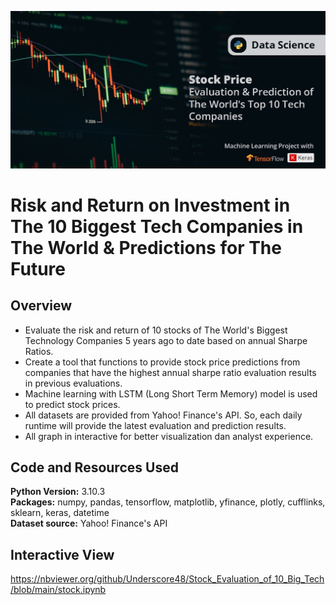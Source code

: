 ![image](cover.jpg)
# Risk and Return on Investment in The 10 Biggest Tech Companies in The World & Predictions for The Future

## Overview
- Evaluate the risk and return of 10 stocks of The World's Biggest Technology Companies 5 years ago to date based on annual Sharpe Ratios.
- Create a tool that functions to provide stock price predictions from companies that have the highest annual sharpe ratio evaluation results in previous evaluations.
- Machine learning with LSTM (Long Short Term Memory) model is used to predict stock prices.
- All datasets are provided from Yahoo! Finance's API. So, each daily runtime will provide the latest evaluation and prediction results.
- All graph in interactive for better visualization dan analyst experience.

## Code and Resources Used
**Python Version:** 3.10.3  
**Packages:** numpy, pandas, tensorflow, matplotlib, yfinance, plotly, cufflinks, sklearn, keras, datetime    
**Dataset source:** Yahoo! Finance's API

## Interactive View
https://nbviewer.org/github/Underscore48/Stock_Evaluation_of_10_Big_Tech/blob/main/stock.ipynb
